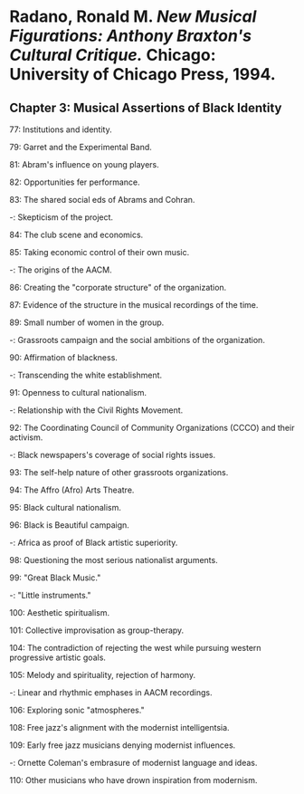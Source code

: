 # Radano, Ronald M. *New Musical Figurations: Anthony Braxton's Cultural Critique.* Chicago: University of Chicago Press, 1994.  

## Chapter 3: Musical Assertions of Black Identity 

77: Institutions and identity.  

79: Garret and the Experimental Band.  

81: Abram's influence on young players.  

82: Opportunities fer performance.  

83: The shared social eds of Abrams and Cohran.  

-: Skepticism of the project.  

84: The club scene and economics.  

85: Taking economic control of their own music.  

-: The origins of the AACM.  

86: Creating the "corporate structure" of the organization.  

87: Evidence of the structure in the musical recordings of the time.  

89: Small number of women in the group.  

-: Grassroots campaign and the social ambitions of the organization.  

90: Affirmation of blackness.  

-: Transcending the white establishment.  

91: Openness to cultural nationalism.  

-: Relationship with the Civil Rights Movement.  

92: The Coordinating Council of Community Organizations (CCCO) and their activism.   

-: Black newspapers's coverage of social rights issues.  

93: The self-help nature of other grassroots organizations.  

94: The Affro (Afro) Arts Theatre.  

95: Black cultural nationalism.  

96: Black is Beautiful campaign.  

-: Africa as proof of Black artistic superiority.  

98: Questioning the most serious nationalist arguments.  

99: "Great Black Music."  

-: "Little instruments."  

100: Aesthetic spiritualism.  

101: Collective improvisation as group-therapy.   

104: The contradiction of rejecting the west while pursuing western progressive artistic goals.   

105: Melody and spirituality, rejection of harmony.  

-: Linear and rhythmic emphases in AACM recordings.  

106: Exploring sonic "atmospheres."  

108: Free jazz's alignment with the modernist intelligentsia.  

109: Early free jazz musicians denying modernist influences.  

-: Ornette Coleman's embrasure of modernist language and ideas.  

110: Other musicians who have drown inspiration from modernism.  

